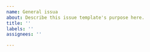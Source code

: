 ```yaml
---
name: General issua
about: Describe this issue template's purpose here.
title: ''
labels: ''
assignees: ''

---
```



